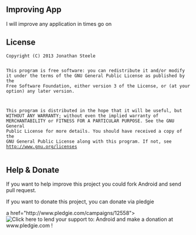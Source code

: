<h2>Improving App</h2>
<p>I will improve any application in times go on</p>

<h2>License</h2>
<pre><code>Copyright (C) 2013 Jonathan Steele

This program is free software: you can redistribute it and/or modify
it under the terms of the GNU General Public License as published by
the Free Software Foundation, either version 3 of the License, or
(at your option) any later version.
 
This program is distributed in the hope that it will be useful,
but WITHOUT ANY WARRANTY; without even the implied warranty of
MERCHANTABILITY or FITNESS FOR A PARTICULAR PURPOSE.  See the
GNU General Public License for more details.
You should have received a copy of the GNU General Public License
along with this program.  If not, see <a href="http://www.gnu.org/licenses/" target="_blank">http://www.gnu.org/licenses</a></code></pre>

<h2>Help &amp; Donate</h2>
<p>If you want to help improve this project you could fork Android and send pull request.</p>
<p>If you want to donate this project, you can donate via pledgie</p>
<p>a href="http://www.pledgie.com/campaigns/12558"><img alt="Click here to lend your support to: Android and make a donation at www.pledgie.com !" src="http://www.pledgie.com/campaigns/12558.png?skin_name=chrome"></p>